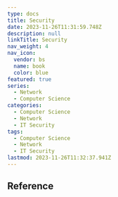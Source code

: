 ```yaml
---
type: docs
title: Security
date: 2023-11-26T11:31:59.748Z
description: null
linkTitle: Security
nav_weight: 4
nav_icon:
  vendor: bs
  name: book
  color: blue
featured: true
series:
  - Network
  - Computer Science
categories:
  - Computer Science
  - Network
  - IT Security
tags:
  - Computer Science
  - Network
  - IT Security
lastmod: 2023-11-26T11:32:37.941Z
---
```


## Reference
